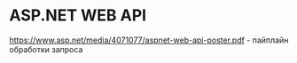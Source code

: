 # ASP.NET WEB API

https://www.asp.net/media/4071077/aspnet-web-api-poster.pdf - пайплайн обработки запроса



